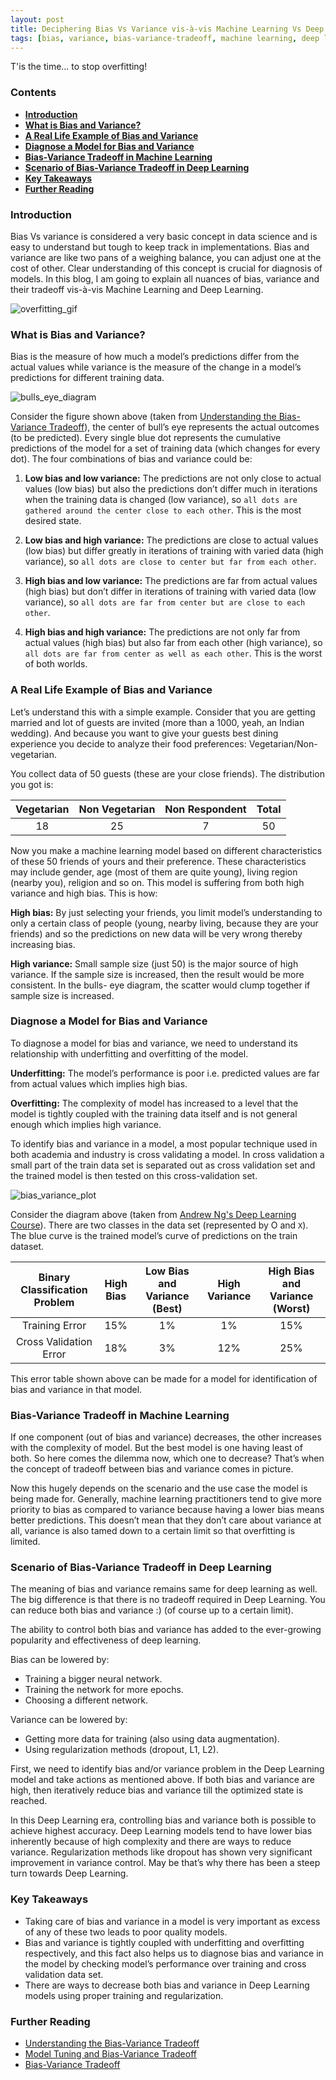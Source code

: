 ```yaml
---
layout: post
title: Deciphering Bias Vs Variance vis-à-vis Machine Learning Vs Deep Learning
tags: [bias, variance, bias-variance-tradeoff, machine learning, deep learning, overfitting]
---
```

T'is the time... to stop overfitting!
### Contents
- [**Introduction**](#introduction)
- [**What is Bias and Variance?**](#what-is-bias-and-variance)
- [**A Real Life Example of Bias and Variance**](#a-real-life-example-of-bias-and-variance)
- [**Diagnose a Model for Bias and Variance**](#diagnose-a-model-for-bias-and-variance)
- [**Bias-Variance Tradeoff in  Machine Learning**](#bias-variance-tradeoff-in-machine-learning)
- [**Scenario of Bias-Variance Tradeoff in Deep Learning**](#scenario-of-bias-variance-tradeoff-in-deep-learning)
- [**Key Takeaways**](#key-takeaways)
- [**Further Reading**](#further-reading)

### Introduction
Bias Vs variance is considered a very basic concept in data science and is easy to understand but tough to keep track in implementations. Bias and variance are like two pans of a weighing balance, you can adjust one at the cost of other. Clear understanding of this concept is crucial for diagnosis of models.
In this blog, I am going to explain all nuances of bias, variance and their tradeoff vis-à-vis Machine Learning and Deep Learning.

![overfitting_gif](../blogs_resources/bias-vs-variance/overfitting.gif)


### What is Bias and Variance?
Bias is the measure of how much a model’s predictions differ from the actual values while variance is the measure of the change in a model’s predictions for different training data.

![bulls_eye_diagram](../blogs_resources/bias-vs-variance/bulls_eye_diagram.png)

Consider the figure shown above (taken from [Understanding the Bias-Variance Tradeoff](http://scott.fortmann-roe.com/docs/BiasVariance.html)), the center of bull’s eye represents the actual outcomes (to be predicted). Every single blue dot represents the cumulative predictions of the model for a set of training data (which changes for every dot). The four combinations of bias and variance could be:

1.	**Low bias and low variance:** The predictions are not only close to actual values (low bias) but also the predictions don’t differ much in iterations when the training data is changed (low variance), so `all dots are gathered around the center close to each other`. This is the most desired state.

2.	**Low bias and high variance:** The predictions are close to actual values (low bias) but differ greatly in iterations of training with varied data (high variance), so `all dots are close to center but far from each other`.

3.	**High bias and low variance:** The predictions are far from actual values (high bias) but don’t differ in iterations of training with varied data (low variance), so `all dots are far from center but are close to each other`.

4.	**High bias and high variance:** The predictions are not only far from actual values (high bias) but also far from each other (high variance), so `all dots are far from center as well as each other`. This is the worst of both worlds.

### A Real Life Example of Bias and Variance
Let’s understand this with a simple example. Consider that you are getting married and lot of guests are invited (more than a 1000, yeah, an Indian wedding). And because you want to give your guests best dining experience you decide to analyze their food preferences: Vegetarian/Non- vegetarian. 

You collect data of 50 guests (these are your close friends). The distribution you got is:

|     Vegetarian     |      Non Vegetarian     |     Non Respondent     |     Total     | 
|:------------------:|:-----------------------:|:----------------------:|:-------------:|
| 18                 | 25                      | 7                      |   50          |
 
Now you make a machine learning model based on different characteristics of these 50 friends of yours and their preference. These characteristics may include gender, age (most of them are quite young), living region (nearby you), religion and so on. 
This model is suffering from both high variance and high bias. This is how:

**High bias:** By just selecting your friends, you limit model’s understanding to only a certain class of people (young, nearby living, because they are your friends) and so the predictions on new data will be very wrong thereby increasing bias. 

**High variance:** Small sample size (just 50) is the major source of high variance. If the sample size is increased, then the result would be more consistent. In the bulls- eye diagram, the scatter would clump together if sample size is increased.

### Diagnose a Model for Bias and Variance
To diagnose a model for bias and variance, we need to understand its relationship with underfitting and overfitting of the model.

**Underfitting:** The model’s performance is poor i.e. predicted values are far from actual values which implies high bias.

**Overfitting:** The complexity of model has increased to a level that the model is tightly coupled with the training data itself and is not general enough which implies high variance.

To identify bias and variance in a model, a most popular technique used in both academia and industry is cross validating a model. In cross validation a small part of the train data set is separated out as cross validation set and the trained model is then tested on this cross-validation set.

![bias_variance_plot](../blogs_resources/bias-vs-variance/bis_variance_plots.png)

Consider the diagram above (taken from [Andrew Ng's Deep Learning Course](https://www.coursera.org/specializations/deep-learning)). There are two classes in the data set (represented by O and `X`). The blue curve is the trained model’s curve of predictions on the train dataset.


| Binary Classification Problem | High Bias | Low Bias and Variance (Best) | High Variance | High Bias and Variance (Worst) | 
|:-----------------------------:|:---------:|:----------------------------:|:-------------:|:------------------------------:|
| Training Error                | 15%       | 1%                           |  1%           |     15%                        |
| Cross Validation Error        |  18%      |     3%                       |   12%         |      25%                       |


This error table shown above can be made for a model for identification of bias and variance in that model.
 
### Bias-Variance Tradeoff in Machine Learning
If one component (out of bias and variance) decreases, the other increases with the complexity of model. But the best model is one having least of both. So here comes the dilemma now, which one to decrease? That’s when the concept of tradeoff between bias and variance comes in picture. 

Now this hugely depends on the scenario and the use case the model is being made for. Generally, machine learning practitioners tend to give more priority to bias as compared to variance because having a lower bias means better predictions. This doesn’t mean that they don’t care about variance at all, variance is also tamed down to a certain limit so that overfitting is limited.

### Scenario of Bias-Variance Tradeoff in Deep Learning
The meaning of bias and variance remains same for deep learning as well. The big difference is that there is no tradeoff required in Deep Learning. You can reduce both bias and variance :) (of course up to a certain limit).

The ability to control both bias and variance has added to the ever-growing popularity and effectiveness of deep learning.

Bias can be lowered by:
- Training a bigger neural network.
- Training the network for more epochs.
- Choosing a different network.

Variance can be lowered by:
- Getting more data for training (also using data augmentation).
- Using regularization methods (dropout, L1, L2).

First, we need to identify bias and/or variance problem in the Deep Learning model and take actions as mentioned above. If both bias and variance are high, then iteratively reduce bias and variance till the optimized state is reached.

In this Deep Learning era, controlling bias and variance both is possible to achieve highest accuracy. Deep Learning models tend to have lower bias inherently because of high complexity and there are ways to reduce variance. Regularization methods like dropout has shown very significant improvement in variance control. May be that’s why there has been a steep turn towards Deep Learning. 

### Key Takeaways
- Taking care of bias and variance in a model is very important as excess of any of these two leads to poor quality models.
- Bias and variance is tightly coupled with underfitting and overfitting respectively, and this fact also helps us to diagnose bias and variance in the model by checking model’s performance over training and cross validation data set.
- There are ways to decrease both bias and variance in Deep Learning models using proper training and regularization.

### Further Reading
- [Understanding the Bias-Variance Tradeoff](http://scott.fortmann-roe.com/docs/BiasVariance.html)
- [Model Tuning and Bias-Variance Tradeoff](http://www.r2d3.us/visual-intro-to-machine-learning-part-2/)
- [Bias-Variance Tradeoff](https://en.wikipedia.org/wiki/Bias%E2%80%93variance_tradeoff)
